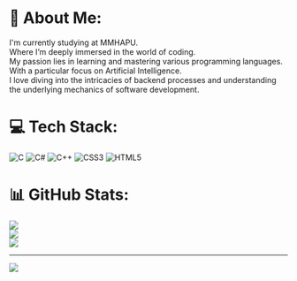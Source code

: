 # 💫 About Me:
I'm currently studying at MMHAPU. <br>Where I’m deeply immersed in the world of coding. <br>My passion lies in learning and mastering various programming languages.<br>With a particular focus on Artificial Intelligence. <br>I love diving into the intricacies of backend processes and understanding <br>the underlying mechanics of software development.


# 💻 Tech Stack:
![C](https://img.shields.io/badge/c-%2300599C.svg?style=for-the-badge&logo=c&logoColor=white) ![C#](https://img.shields.io/badge/c%23-%23239120.svg?style=for-the-badge&logo=csharp&logoColor=white) ![C++](https://img.shields.io/badge/c++-%2300599C.svg?style=for-the-badge&logo=c%2B%2B&logoColor=white) ![CSS3](https://img.shields.io/badge/css3-%231572B6.svg?style=for-the-badge&logo=css3&logoColor=white) ![HTML5](https://img.shields.io/badge/html5-%23E34F26.svg?style=for-the-badge&logo=html5&logoColor=white) 
# 📊 GitHub Stats:
![](https://github-readme-stats.vercel.app/api?username=MDTausifArif&theme=dark&hide_border=false&include_all_commits=false&count_private=false)<br/>
![](https://github-readme-streak-stats.herokuapp.com/?user=MDTausifArif&theme=dark&hide_border=false)<br/>
![](https://github-readme-stats.vercel.app/api/top-langs/?username=MDTausifArif&theme=dark&hide_border=false&include_all_commits=false&count_private=false&layout=compact)

---
[![](https://visitcount.itsvg.in/api?id=MDTausifArif&icon=0&color=0)](https://visitcount.itsvg.in)

<!-- Proudly created with GPRM ( https://gprm.itsvg.in ) -->
